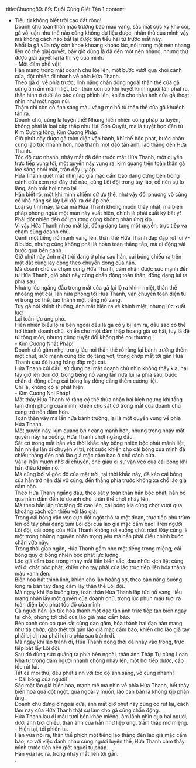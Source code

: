 title:Chương89: 89: Đuổi Cùng Giết Tận 1
content:
- Tiểu tử không biết trời cao đất rộng!<br>Doanh chủ toàn thân mặc trường bào màu vàng, sắc mặt cực kỳ khó coi, gã vô luận như thế nào cũng không dự liệu được, nhân thủ của mình vậy mà không cách nào bắt lại được tên tiểu hài tử trước mắt này.<br>Nhất là gã vừa nãy còn khoe khoang khoác lác, nói trong một nén nhang liền có thể giải quyết, bây giờ đúng là đã đến một nén nhang, nhưng thứ được giải quyết lại là thị vệ của mình.<br>- Một đám phế vật!<br>Hàn mang trong mắt doanh chủ lóe lên, một bước vượt qua khỏi cánh cửa, đột nhiên đi nhanh về phía Hứa Thanh.<br>Theo gã đi về phía trước, linh năng chấn động ngoài thân thể của gã cũng ầm ầm mãnh liệt, trên thân còn có khí huyết kinh người tán phát ra, thân hình ở dưới áo bào cũng phình lên, khiến cho thân ảnh của gã thoạt nhìn như một ngọn núi.<br>Thậm chí còn có ánh sáng màu vàng mơ hồ từ thân thể của gã khuếch tán ra.<br>Doanh chủ, cũng là luyện thể! Nhưng hiển nhiên công pháp tu luyện, không phải là loại cấp thấp như Hải Sơn Quyết, mà là tuyệt học đến từ Kim Cương tông, Kim Cương Pháp.<br>Giờ phút này được gã toàn diện vận hành, khí thế bộc phát, bước chân cũng lập tức nhanh hơn, hóa thành một đạo tàn ảnh, lao thẳng đến Hứa Thanh.<br>Tốc độ cực nhanh, nháy mắt đã đến trước mặt Hứa Thanh, một quyền trực tiếp vung tới, một quyền này vung ra, kim quang trên toàn thân gã lóe sáng chói mắt, tràn đầy uy áp.<br>Hứa Thanh quét mắt nhìn lão giả mặc cẩm bảo đang đứng bên trong cánh cửa xem nơi đây thế nào, cùng Lôi đội trong tay lão, cố nén sự lo lắng, ánh mắt hơi nheo lại.<br>Hắn biết rõ, một khi mình chiếm cứ ưu thế, như vậy đối phương vô cùng có khả năng sẽ lấy Lôi đội ra để áp chế.<br>Loại sự tình này, là cái mà Hứa Thanh không muốn thấy nhất, mà biện pháp phòng ngừa một màn này xuất hiện, chính là phải xuất kỳ bất ý! Phải đột nhiên đến đối phương cũng không phản ứng kịp.<br>Vì vậy Hứa Thanh nheo mắt lại, đồng dạng tung một quyền, trực tiếp va chạm cùng doanh chủ.<br>Oanh một tiếng nổ mạnh vang lên, thân thể Hứa Thanh đạp đạp rút lui 7-8 bước, nhưng cũng không phải là hoàn toàn thẳng tắp, mà di động vài bước qua bên cạnh.<br>Giờ phút này ánh mặt trời đang ở phía sau hắn, cái bóng chiếu ra trên mặt đất cũng lay động theo chuyển động của hắn.<br>Mà doanh chủ va chạm cùng Hứa Thanh, cảm nhận được sức mạnh đến từ Hứa Thanh, giờ phút này cũng chấn động toàn thân, đồng dạng lui ra phía sau.<br>Nhưng lúc ngẩng đầu trong mắt của gã lại lộ ra khinh miệt, thân thể nhoáng một cái, lần nữa phóng tới Hứa Thanh, vận chuyển toàn diện tu vi trong cơ thể, tạo thành một tiếng nổ vang.<br>Tuy gã nói khinh thường, ánh mắt hiện ra vẻ khinh miệt, nhưng lúc xuất lực!<br>Lại toàn lực ứng phó.<br>Hiển nhiên biểu lộ ra bên ngoài đều là gã cố ý bị làm ra, dẫu sao có thể trở thành doanh chủ, khiến cho một đám thập hoang giả sợ hãi, tuy là đệ tử tông môn, nhưng cũng tuyệt đối không thể coi thường.<br>- Kim Cương Nhất Pháp!<br>Doanh chủ gầm nhẹ, trong lúc nói thân thể rõ ràng lại bành trướng thêm một chút, sức mạnh cùng tốc độ tăng vọt, trong chớp mắt tới gần Hứa Thanh sau đó hung hăng đập một cái.<br>Hứa Thanh cúi đầu, sử dụng hai mắt doanh chủ nhìn không thấy kia, hai tay giơ lên đón đỡ, trong tiếng nổ vang lần nữa lui ra phía sau, bước chân di động cùng cái bóng lay động càng thêm cường liệt.<br>Chỉ là, không có ai phát hiện.<br>- Kim Cương Nhị Pháp!<br>Mắt thấy Hứa Thanh rõ ràng có thể thừa nhận hai kích ngưng khí tầng tám đỉnh phong của mình, khiến cho sát cơ trong mắt của doanh chủ càng trở nên đậm hơn.<br>Toàn thân vậy mà lần nữa bành trướng, lại là một quyền vung về phía Hứa Thanh.<br>Một quyền này, kim quang b*n r* càng mạnh hơn, nhưng trong nháy mắt quyền này hạ xuống, Hứa Thanh chợt ngẩng đầu.<br>Sát cơ trong mắt hắn vào thời khắc này bỗng nhiên bộc phát mãnh liệt, hắn nhiều lần di chuyển vị trí, rốt cuộc khiến cho cái bóng của mình đã chiếu thẳng đến chỗ lão giả mặc cẩm bào ở chỗ cánh cửa.<br>Vả lại hắn mượn nhờ di chuyển, che giấu đi sự vặn vẹo của cái bóng khi hắn điều khiển nó.<br>Mà cũng bởi vì góc độ của mặt trời, tại thời khắc này, đã kéo cái bóng của hắn trở nên dài vô cùng, đến thẳng phía trước không xa chỗ lão giả cẩm bào.<br>Theo Hứa Thanh ngẩng đầu, theo sát ý toàn thân hắn bộc phát, hắn bỏ qua nắm đấm đến từ doanh chủ, thân thể chợt nhảy lên.<br>Mà theo hắn lập tức tăng độ cao lên, cái bóng kia cũng chợt vượt qua khoảng cách còn thiếu với lão già.<br>Trong cái bóng vặn vẹo cực đột ngột thò ra một đoạn, trực tiếp phủ trùm lên cổ tay phải đang túm Lôi đội của lão giả mặc cẩm bào! Trên người Lôi đội, cái bóng của Hứa Thanh không rơi xuống chút nào! Đây cũng là một trong những nguyên nhân trọng yếu mà hắn phải điều chỉnh bước chân vừa nãy.<br>Trong thời gian ngắn, Hứa Thanh gầm nhẹ một tiếng trong miệng, cái bóng quỷ dị bỗng nhiên bộc phát lực lượng.<br>Lão giả cẩm bảo trong nháy mắt liền biến sắc, đau nhức kịch liệt cùng với dị chất bộc phát, khiến cho tay phải của lão trực tiếp liền hóa thành màu xanh đen.<br>Biến hóa bất thình lình, khiến cho lão hoảng sợ, theo bản năng buông lỏng ra bàn tay đang cầm lấy thân thể Lôi đội.<br>Mà ngay khi lão buông tay, toàn thân Hứa Thanh lập tức nổ vang, liều mạng nhận lấy một quyền của doanh chủ, trong lúc phun máu tươi ra toàn diện bộc phát tốc độ của mình.<br>Cả người hắn lập tức hóa thành một đạo tàn ảnh trực tiếp tan biến ngay tại chỗ, phóng tới chỗ của lão giả mặc cẩm bào.<br>Bên cạnh còn có que sắt cùng dao găm, hóa thành hai đạo hàn mang như tia chớp, gào thét tới gần lão giả mặc cẩm bào, khiến cho lão giả tay phải bị dị hoá phải lui ra phía sau tránh đi.<br>Mà ngay khi lão tránh đi, Hứa Thanh đồng thời đã nhảy vào trong, trực tiếp bắt lấy Lôi đội.<br>Sau đó dùng sức quăng ra phía bên ngoài, thân ảnh Thập Tự cùng Loan Nha từ trong đám người nhanh chóng nhảy lên, một hơi tiếp được, cấp tốc rút lui.<br>Tất cả mọi thứ, đều phát sinh với tốc độ ánh sáng, vô cùng nhanh!<br>- Cái bóng của ngươi!<br>Sắc mặt lão giả biến hóa, mạnh mẽ mà nhìn về phía Hứa Thanh, hết thảy biến hóa quá đột ngột, quá ngoài ý muốn, lão căn bản là không kịp phản ứng.<br>Doanh chủ đứng ở ngoài cửa, ánh mắt giờ phút này cũng co rút lại, cách làm này của Hứa Thanh thật sự làm cho gã cũng chấn động.<br>Hứa Thanh lau đi máu tươi bên khóe miệng, âm lãnh nhìn qua hai người, dưới ánh trời chiều, thân ảnh của hắn như liệp ưng, trầm thấp mở miệng.<br>- Hiện tại, tới phiên ta.<br>Hắn vừa nói ra, thân thể phịch một tiếng lao thẳng đến lão giả mặc cẩm bào, so với việc đánh nhau cùng người luyện thể, Hứa Thanh cảm thấy mình trước tiên nên giết người tu pháp.<br>Hắn vừa lao ra, trong nháy mắt liền tới gần.<br>.<br>